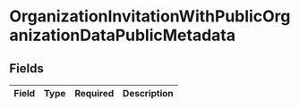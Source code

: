 # OrganizationInvitationWithPublicOrganizationDataPublicMetadata


## Fields

| Field       | Type        | Required    | Description |
| ----------- | ----------- | ----------- | ----------- |